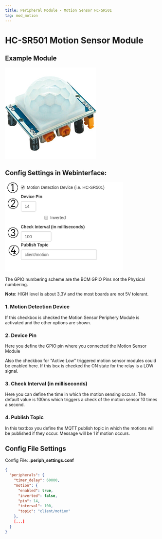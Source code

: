 ```yaml
---
title: Peripheral Module - Motion Sensor HC-SR501
tag: mod_motion
---
```

# HC-SR501 Motion Sensor Module

## Example  Module
![Motion Module](../img/modules/HC-SR501.jpg  "Relay Modules")

## Config Settings in Webinterface:
![Motion](../img/screenshots/periph_motion.png  "Motion")

The GPIO numbering scheme are the BCM GPIO Pins not the Physical numbering.

**Note:** HIGH level is about 3,3V and the most boards are not 5V tolerant.

### 1. Motion Detection Device

If this checkbox is checked the Motion Sensor Periphery Module is activated and the other options are shown.

### 2. Device Pin

Here you define the GPIO pin where you connected the Motion Sensor Module

Also the checkbox for "Active Low" triggered motion sensor modules could be enabled here. If this box is checked the ON state for the relay is a LOW signal.

### 3. Check Interval (in milliseconds)

Here you can define the time in which the motion sensing occurs. The default value is 100ms which triggers a check of the motion sensor 10 times a second.

### 4. Publish Topic

In this textbox you define the MQTT publish topic in which the motions will be published if they occur. Message will be 1 if motion occurs.


## Config File Settings

Config File: **.periph_settings.conf**

```json
{
  "peripherals": {
    "timer_delay": 60000,
    "motion": {
      "enabled": true,
      "inverted": false,
      "pin": 14,
      "interval": 100,
      "topic": "client/motion"
    },
    [...]
  }
}
```
